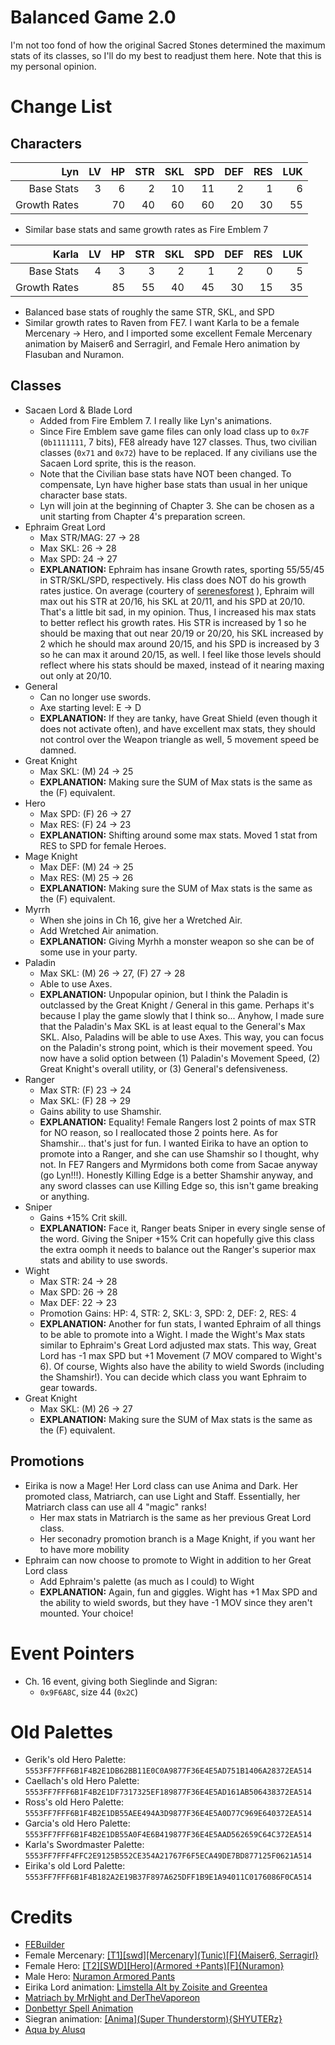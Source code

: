# Balanced Game 2.0

I'm not too fond of how the original Sacred Stones determined the maximum stats of its classes,
so I'll do my best to readjust them here. Note that this is my personal opinion.

# Change List

## Characters

|          Lyn |  LV |  HP | STR | SKL | SPD | DEF | RES | LUK |
| -----------: | --: | --: | --: | --: | --: | --: | --: | --: |
|   Base Stats |   3 |   6 |   2 |  10 |  11 |   2 |   1 |   6 |
| Growth Rates |     |  70 |  40 |  60 |  60 |  20 |  30 |  55 |

- Similar base stats and same growth rates as Fire Emblem 7

|        Karla |  LV |  HP | STR | SKL | SPD | DEF | RES | LUK |
| -----------: | --: | --: | --: | --: | --: | --: | --: | --: |
|   Base Stats |   4 |   3 |   3 |   2 |   1 |   2 |   0 |   5 |
| Growth Rates |     |  85 |  55 |  40 |  45 |  30 |  15 |  35 |

- Balanced base stats of roughly the same STR, SKL, and SPD
- Similar growth rates to Raven from FE7. I want Karla to be a female Mercenary → Hero,
  and I imported some excellent Female Mercenary animation by Maiser6 and Serragirl, and
  Female Hero animation by Flasuban and Nuramon.

## Classes

- Sacaen Lord & Blade Lord
  - Added from Fire Emblem 7. I really like Lyn's animations.
  - Since Fire Emblem save game files can only load class up to `0x7F` (`0b1111111`, 7 bits), FE8
    already have 127 classes. Thus, two civilian classes (`0x71` and `0x72`) have to be replaced.
    If any civilians use the Sacaen Lord sprite, this is the reason.
  - Note that the Civilian base stats have NOT been changed. To compensate, Lyn have higher
    base stats than usual in her unique character base stats.
  - Lyn will join at the beginning of Chapter 3. She can be chosen as a unit starting from
    Chapter 4's preparation screen.
- Ephraim Great Lord
  - Max STR/MAG: 27 → 28
  - Max SKL: 26 → 28
  - Max SPD: 24 → 27
  - **EXPLANATION:** Ephraim has insane Growth rates, sporting 55/55/45 in STR/SKL/SPD, respectively.
    His class does NOT do his growth rates justice. On average (courtery of [serenesforest](https://serenesforest.net/the-sacred-stones/characters/average-stats/ephraim/) ), Ephraim will max out his STR at 20/16,
    his SKL at 20/11, and his SPD at 20/10. That's a little bit sad, in my opinion. Thus, I increased
    his max stats to better reflect his growth rates. His STR is increased by 1 so he should be
    maxing that out near 20/19 or 20/20, his SKL increased by 2 which he should max around 20/15,
    and his SPD is increased by 3 so he can max it around 20/15, as well. I feel like those levels
    should reflect where his stats should be maxed, instead of it nearing maxing out only at 20/10.
- General
  - Can no longer use swords.
  - Axe starting level: E → D
  - **EXPLANATION:** If they are tanky, have Great Shield (even though it does not activate often), and have
    excellent max stats, they should not control over the Weapon triangle as well, 5 movement speed
    be damned.
- Great Knight
  - Max SKL: (M) 24 → 25
  - **EXPLANATION:** Making sure the SUM of Max stats is the same as the (F) equivalent.
- Hero
  - Max SPD: (F) 26 → 27
  - Max RES: (F) 24 → 23
  - **EXPLANATION:** Shifting around some max stats. Moved 1 stat from RES to SPD for
    female Heroes.
- Mage Knight
  - Max DEF: (M) 24 → 25
  - Max RES: (M) 25 → 26
  - **EXPLANATION:** Making sure the SUM of Max stats is the same as the (F) equivalent.
- Myrrh
  - When she joins in Ch 16, give her a Wretched Air.
  - Add Wretched Air animation.
  - **EXPLANATION:** Giving Myrhh a monster weapon so she can be of some use in your party.
- Paladin
  - Max SKL: (M) 26 → 27, (F) 27 → 28
  - Able to use Axes.
  - **EXPLANATION:** Unpopular opinion, but I think the Paladin is outclassed by the Great Knight /
    General in this game. Perhaps it's because I play the game slowly that I think so... Anyhow, I made
    sure that the Paladin's Max SKL is at least equal to the General's Max SKL. Also, Paladins will
    be able to use Axes. This way, you can focus on the Paladin's strong point, which is their
    movement speed. You now have a solid option between (1) Paladin's Movement Speed, (2) Great
    Knight's overall utility, or (3) General's defensiveness.
- Ranger
  - Max STR: (F) 23 → 24
  - Max SKL: (F) 28 → 29
  - Gains ability to use Shamshir.
  - **EXPLANATION:** Equality! Female Rangers lost 2 points of max STR for NO reason, so I reallocated
    those 2 points here. As for Shamshir... that's just for fun. I wanted Eirika to have an option to
    promote into a Ranger, and
    she can use Shamshir so I thought, why not. In FE7 Rangers and Myrmidons both come from Sacae
    anyway (go Lyn!!!). Honestly Killing Edge is a better Shamshir anyway, and any sword classes
    can use Killing Edge so, this isn't game breaking or anything.
- Sniper
  - Gains +15% Crit skill.
  - **EXPLANATION:** Face it, Ranger beats Sniper in every single sense of the word. Giving the
    Sniper +15% Crit can hopefully give this class the extra oomph it needs to balance out the
    Ranger's superior max stats and ability to use swords.
- Wight
  - Max STR: 24 → 28
  - Max SPD: 26 → 28
  - Max DEF: 22 → 23
  - Promotion Gains: HP: 4, STR: 2, SKL: 3, SPD: 2, DEF: 2, RES: 4
  - **EXPLANATION:** Another for fun stats, I wanted Ephraim of all things to be able to promote
    into a Wight. I made the Wight's Max stats similar to Ephraim's Great Lord adjusted max stats.
    This way, Great Lord has -1 max SPD but +1 Movement (7 MOV compared to Wight's 6). Of course,
    Wights also have the ability to wield Swords (including the Shamshir!). You can decide
    which class you want Ephraim to gear towards.
- Great Knight
  - Max SKL: (M) 26 → 27
  - **EXPLANATION:** Making sure the SUM of Max stats is the same as the (F) equivalent.

## Promotions

- Eirika is now a Mage! Her Lord class can use Anima and Dark. Her promoted class, Matriarch, can
  use Light and Staff. Essentially, her Matriarch class can use all 4 "magic" ranks!
  - Her max stats in Matriarch is the same as her previous Great Lord class.
  - Her seconadry promotion branch is a Mage Knight, if you want her to have more mobility
- Ephraim can now choose to promote to Wight in addition to her Great Lord class
  - Add Ephraim's palette (as much as I could) to Wight
  - **EXPLANATION:** Again, fun and giggles. Wight has +1 Max SPD and the ability to wield swords, but
    they have -1 MOV since they aren't mounted. Your choice!

# Event Pointers

- Ch. 16 event, giving both Sieglinde and Sigran:
  - `0x9F6A8C`, size 44 (`0x2C`)

# Old Palettes

- Gerik's old Hero Palette: `5553FF7FFF6B1F4B2E1DB62BB11E0C0A9877F36E4E5AD751B1406A28372EA514`
- Caellach's old Hero Palette: `5553FF7FFF6B1F4B2E1DF7317325EF189877F36E4E5AD161AB506438372EA514`
- Ross's old Hero Palette: `5553FF7FFF6B1F4B2E1DB55AEE494A3D9877F36E4E5A0D77C969E640372EA514`
- Garcia's old Hero Palette: `5553FF7FFF6B1F4B2E1DB55A0F4E6B419877F36E4E5AAD562659C64C372EA514`
- Karla's Swordmaster Palette: `5553FF7FFF4FFC2E9125B552CE354A21767F6F5ECA49DE7BD877125F0621A514`
- Eirika's old Lord Palette: `5553FF7FFF6B1F4B182A2E19B37F897A625DFF1B9E1A94011C0176086F0CA514`

# Credits

- [FEBuilder](https://duckduckgo.com/?t=ffab&q=febuilder&ia=images)
- Female Mercenary: [\[T1\]\[swd\]\[Mercenary\](Tunic)\[F\]{Maiser6, Serragirl}](https://drive.google.com/drive/folders/1GB9IvafIpI4upH3iQohRS2HDFWzizxYu)
- Female Hero: [\[T2\]\[SWD\]\[Hero\](Armored +Pants)\[F\]{Nuramon}](https://drive.google.com/drive/folders/1w-SSEHt1a1t92TySyD-kck4zZuYNXbr3)
- Male Hero: [Nuramon Armored Pants](https://drive.google.com/drive/u/1/folders/1A_UsndWdmdrQWW4x35nGS1Nm42KjxMIa)
- Eirika Lord animation: [Limstella Alt by Zoisite and Greentea](https://drive.google.com/drive/u/1/folders/1W3AX6oce6GvYlVfYKkpMFzRAJ_o_jDPe)
- [Matriach by MrNight and DerTheVaporeon](https://drive.google.com/drive/u/1/folders/1cWUqc0niNVwIduMgblsngb_e6JHi5VtN)
- [Donbettyr Spell Animation](https://drive.google.com/drive/u/1/folders/1vbL1HNNbfBp4Y3U216Er6LpK-flUGUSm)
- Siegran animation: [\[Anima\](Super Thunderstorm){SHYUTERz}](https://drive.google.com/drive/u/1/folders/1_O-fBWeHbj0mn9kBNU9wKx3YeU-qLGxU)
- [Aqua by Alusq](https://drive.google.com/drive/u/1/folders/1h5s8EbtNtQs6ucJclT4SuvGTWc5mGazC)
